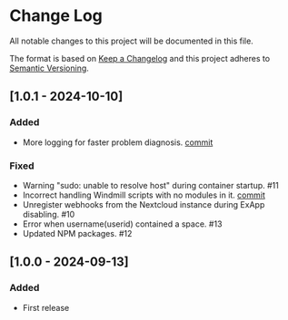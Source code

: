 <!--
  - SPDX-FileCopyrightText: 2024 Nextcloud GmbH and Nextcloud contributors
  - SPDX-License-Identifier: MIT
-->
# Change Log

All notable changes to this project will be documented in this file.

The format is based on [Keep a Changelog](http://keepachangelog.com/)
and this project adheres to [Semantic Versioning](http://semver.org/).

## [1.0.1 - 2024-10-10]

### Added

- More logging for faster problem diagnosis. [commit](https://github.com/nextcloud/flow/commit/e52c501144761e73b81b156423af034c191797aa)

### Fixed

- Warning "sudo: unable to resolve host" during container startup. #11
- Incorrect handling Windmill scripts with no modules in it. [commit](https://github.com/nextcloud/flow/commit/c8bf8309e85b14c2b36913469a38291f2c480b53)
- Unregister webhooks from the Nextcloud instance during ExApp disabling. #10
- Error when username(userid) contained a space. #13
- Updated NPM packages. #12

## [1.0.0 - 2024-09-13]

### Added

- First release
